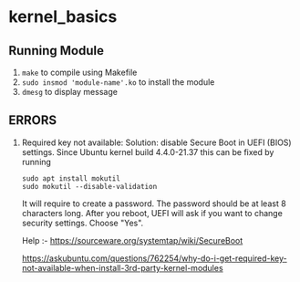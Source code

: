 # kernel_basics

## Running Module
1. `make` to compile using Makefile
2. `sudo insmod 'module-name'.ko` to install the module
3. `dmesg` to display message

## ERRORS

1. Required key not available: Solution: disable Secure Boot in UEFI (BIOS) settings.
   Since Ubuntu kernel build 4.4.0-21.37 this can be fixed by running
   ```
   sudo apt install mokutil
   sudo mokutil --disable-validation
   ```
   It will require to create a password. The password should be at least 8 characters long. After you reboot, UEFI will ask if you want to change security settings. Choose "Yes".
   
   Help :-
   https://sourceware.org/systemtap/wiki/SecureBoot
   
   https://askubuntu.com/questions/762254/why-do-i-get-required-key-not-available-when-install-3rd-party-kernel-modules
